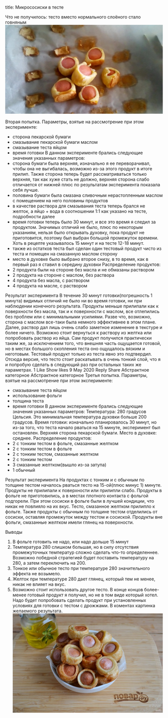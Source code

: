 title: Микрососиски в тесте

Что не получилось: тесто вместо нормального слоёного стало говняным
![](/blog/static/img/m5HfQoOmMcU.jpg)

Вторая попытка.
Параметры, взятые на рассмотрение при этом эксперименте:
- сторона пекарской бумаги
- смазывание пекарской бумаги маслом
- смазывание теста яйцом
- время готовки
В данном эксперименте брались следующие значения указанных параметров:
- сторона бумаги была верхняя, изначально я ее переворачивал, чтобы она не выгибалась, возможно из-за этого продукт в итоге прилип. Также сторона теперь будет рассматриваться только верхняя, так как хуже стать не должно, верхняя сторона слабо отличается от нижней плюс по результатам эксперимента показала себя лучше.
- половина бумаги была смазана сливочным нерастопленным маслом с помещением на него половины продуктов
- в качестве раствора для смазывания теста теперь брался не желток, а яйцо + вода в соотношении 1:1 как указано на тесте, подробности далее
- время готовки теперь было 30 минут, и все это время я следил за продуктом. Значимых отличий не было, плюс по некоторым указаниям, нельзя было открывать духовку, пока продукт не приготовится, поэтому был выбран большой промежуток времени. Хоть в рецепте указывалось 15 минут и на тесте 12-18 минут.
- также из остатков теста был сделан один тестовый продукт чисто из теста и помещен на смазанную маслом сторону
- место в духовке было выбрано второе снизу, в то время, как в первый раз я ставил в середину духовки
Распределение продуктов:
- 2 продукта были на стороне без масла и не обмазаны раствором
- 2 продукта на стороне с маслом, без раствора
- 4 продукта без масла, с раствором
- 4 продукта на масле, с раствором

Результат эксперимента
В течение 30 минут готовки(погрешность 1 минута) видимых отличий не было ни во время готовки, ни при наблюдении конечного результата. Продукты меньше прилипали как к поверхности без масла, так и к поверхности с маслом, все отлепились без проблем или с минимальными усилиями. Разве что, возможно, сторона с маслом все-таки была немного эффективнее в этом плане.
Далее, раствор дал лишь очень слабо заметное изменение в текстуре и более ничего. Возможно стоит вернуться к раствору из желтка или попробовать раствор из яйца.
Сам продукт получился практически таким же, за исключением того, что внешняя часть ощущается готовой, но в местах большого скопления теста оно ощущалось вязким и неготовым. Тестовый продукт только из теста явно это подтвердил. Отсюда версия, что тесто стоит раскатывать в очень тонкий слой, что я и попробую сделать в следующий раз при остальных таких же параметрах.
1
Like
Show likes
9 May 2020
Reply
Share
Абстрактное категорное
Абстрактное категорное
Третья попытка.
Параметры, взятые на рассмотрение при этом эксперименте:
- смазывание теста яйцом
- использование фольги
- толщина теста
- время готовки
В данном эксперименте брались следующие значения указанных параметров:
Температура: 280 градусов Цельсия. Это минимальная температура духовки больше 200 градусов.
Время готовки: изначально планировалось 30 минут, но из-за того, что теста начало рваться на 15 минуте, эксперимент был остановлен.
Верхняя сторона пекарской бумаги.
Место в духовке: среднее.
Распределение продуктов:
- 2 с тонким тестом в фольге, смазанные желтком
- 2 с тонким тестом в фольге
- 2 с тонким тестом, смазанные желтком
- 2 с тонким тестом
- 3 смазанные желтком(вышло из-за затупа)
- 1 обычный

Результат эксперимента
На продуктах с тонким и с обычным по толщине тестом началось рваться тесто на 15-ой(плюс минус 1) минуте. Продукты не прилипали к поверхности или прилипли слабо. Продукты в фольге не приготовились, а в местах плотного контакта с фольгой подгорели. При этом сосиски в фольге были в лучшей кондиции, что никак не повлияло на их вкус. Тесто, смазанное желтком прилипло к фольге.
Также продукты с обычным по толщине тестом отделились от сосиски, оставляя промежуток между тестом и сосиской. Продукты вне фольги, смазанные желтком имели глянец на поверхности.

Выводы
1. В фольге готовить не надо, или надо дольше 15 минут
2. Температура 280 слишком большая, но в силу отсутствия промежуточных температур сложно сделать что-то определеннее. Возможно победной стратегией будет поставить температуру на 280, а затем переключить на 200.
3. Тонкое или обычное тесто при температуре 280 значительного эффекта не возымело.
4. Желток при температуре 280 дает глянец, который тем не менее, никак не влияет на вкус.
5. Возможно стоит использовать другое тесто. В конце концов более-менее готовый продукт я получил, но не в том виде который хотел. Надо будет попробовать сделать продукт при установленных условиях для готовки с тестом с дрожжами. В коментах картинка желаемого результата.
![](/blog/static/img/_WRgs6HKEx0.jpg)
